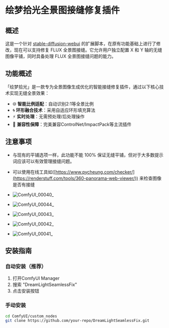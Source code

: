 #  绘梦拾光全景图接缝修复插件

## 概述
这是一个针对 [stable-diffusion-webui](https://github.com/AUTOMATIC1111/stable-diffusion-webui/) 的扩展脚本，在原有功能基础上进行了修改，现在可以支持修复 FLUX 全景图接缝。它允许用户独立配置 X 和 Y 轴的无缝图像平铺，同时具备处理 FLUX 全景图接缝问题的能力。

## 功能概述

「绘梦拾光」是一款专为全景图像生成优化的智能接缝修复插件，通过以下核心技术实现无缝全景效果：

- 🌐 **智能比例适配**：自动识别2:1等全景比例
- 🌀 **环形融合技术**：采用自适应环形填充算法
- ⚡ **实时处理**：无需预处理/后处理操作
- 🧩 **兼容性保障**：完美兼容ControlNet/ImpactPack等主流插件



## 注意事项
- 与现有的平铺选项一样，此功能不能 100% 保证无缝平铺，但对于大多数提示词应该可以有效管理接缝问题。
- 可以使用在线工具如([https://www.pycheung.com/checker/](https://renderstuff.com/tools/360-panorama-web-viewer/)) 来检查图像是否有接缝

- ![ComfyUI_00040_](https://github.com/user-attachments/assets/5e0cbcea-bd1f-48b4-87ed-80f7e53dd0b6)  
- ![ComfyUI_00044_](https://github.com/user-attachments/assets/3eef2c17-ac48-425c-8c8a-0a86e10084a6)
- ![ComfyUI_00043_](https://github.com/user-attachments/assets/a694015b-c0d4-4134-b24c-6cdb8f659f8d)
- ![ComfyUI_00042_](https://github.com/user-attachments/assets/cd6ee473-138b-401a-8439-c5d7a29fecfa)
- ![ComfyUI_00041_](https://github.com/user-attachments/assets/45f41b82-afcd-4828-8a4e-01deb2daf7b2)

## 安装指南

### 自动安装（推荐）
1. 打开ComfyUI Manager
2. 搜索 "DreamLightSeamlessFix"
3. 点击安装按钮
   
### 手动安装
```bash
cd ComfyUI/custom_nodes
git clone https://github.com/your-repo/DreamLightSeamlessFix.git



